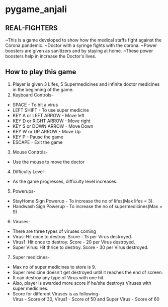 # pygame_anjali
## REAL-FIGHTERS

~This is a game developed to show how the medical staffs fight against the Corona pandemic.
~Doctor with a syringe fights with the corona.
~Power boosters are given as sanitizers and by staying at home.
~These power boosters help in increase the Doctor's lives. 
## How to play this game
1. Player is given 3 Lifes, 5 Supermedicines and infinite doctor medicines in the beginning of the game.   
2. Keyboard Controls-
- SPACE - To hit a virus
- LEFT SHIFT - To use super medicine
- KEY A or LEFT ARROW - Move left
- KEY D or RIGHT ARROW - Move right 
- KEY S or DOWN ARROW - Move Down
- KEY W or UP ARROW - Move Up
- KEY P - Pause the game
- ESCAPE - Exit the game
3. Mouse Controls-
- Use the mouse to move the doctor
4. Difficulty Level-
- As the game progresses, difficulty level increases.
5. Powerups-
- StayHome Sign Powerup - To increase the no of lifes(Max lifes = 3). 
- Handwash Sign Powerup - To increase the no  of supermedicines(Max = 9)
6. Viruses-  
- There are three types of viruses coming
- Virus: Hit once to destroy. Score - 15 per Virus destroyed.
- Virus1: Hit once to destroy. Score - 20 per Virus destroyed.
- Super Virus: Hit thrice to destroy. Score - 30 per Virus destroyed.
7. Super medicines-
- Max no of super medicines to store is 9.
- Super medicine doesn't get destroyed until it reaches the end of screen.
- It can destroy any type of Virus with one hit.
- Also, player is awarded more score if he/she destroys Viruses with super medicines. 
- Score for different Viruses is as following-  
  Virus - Score of 30, Virus1 - Score of 50 and Super Virus - Score of 60

